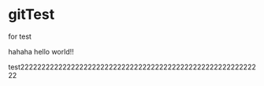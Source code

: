 # gitTest
for test

hahaha
hello world!!

test2222222222222222222222222222222222222222222222222222222222
